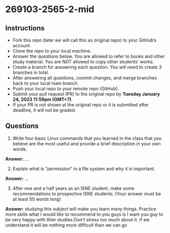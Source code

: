 # 269103-2565-2-mid

## Instructions

- Fork this repo (later we will call this as original repo) to your GitHub’s account. 
- Clone the repo to your local machine.
- Answer the questions below. You are allowed to refer to books and other study material. You are NOT allowed to copy other students’ works. 
- Create a branch for answering each question. You will need to create 3 branches in total.
- After answering all questions, commit changes, and merge branches back to your local main branch.
- Push your local repo to your remote repo (GitHub).
- Submit your pull request (PR) to the original repo by **Tuesday January 24, 2023 11:59pm (GMT+7)**.
- If your PR is not shown at the original repo or it is submitted after deadline, it will not be graded.

## Questions

1. Write four basic Linux commands that you learned in the class that you believe are the most useful and provide a brief description in your own words. 

**Answer:** ...

2. Explain what is “permission” in a file system and why it is important.

**Answer:** ...

3. After one and a half years as an ISNE student, make some recommendations to prospective ISNE students. (Your answer must be at least 50 words long)

**Answer:** 
studying this subject will make you learn many things. Practice more skills 
what I would like to recommend to you guys is I want you guy to be very happy with thier studies.Don't stress too much about it. if we understand it will be nothing more difficult than we can go
